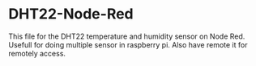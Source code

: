 # DHT22-Node-Red
This file for the DHT22 temperature and humidity sensor on Node Red.
Usefull for doing multiple sensor in raspberry pi.
Also have remote it for remotely access.
